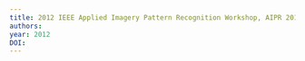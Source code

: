 ```yaml
---
title: 2012 IEEE Applied Imagery Pattern Recognition Workshop, AIPR 2012
authors: 
year: 2012
DOI: 
---
```


